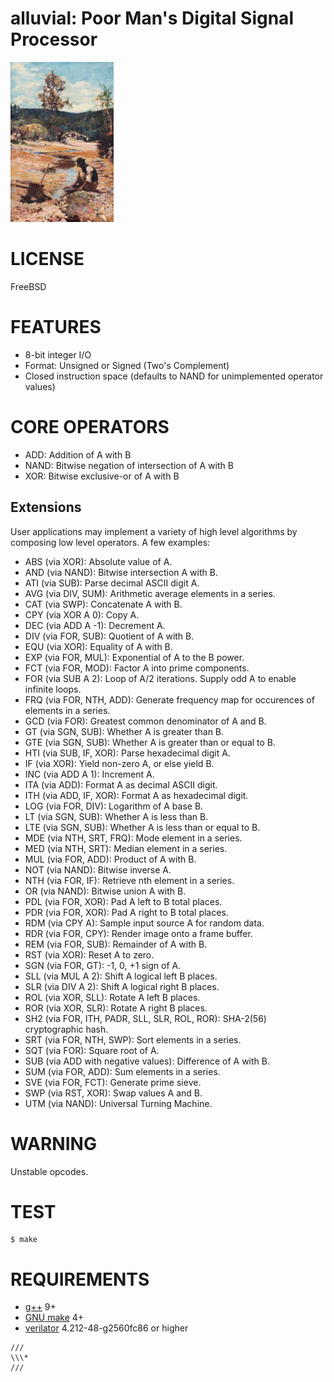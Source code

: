 # alluvial: Poor Man's Digital Signal Processor

![gold prospector](alluvial.png)

# LICENSE

FreeBSD

# FEATURES

* 8-bit integer I/O
* Format: Unsigned or Signed (Two's Complement)
* Closed instruction space (defaults to NAND for unimplemented operator values)

# CORE OPERATORS

* ADD: Addition of A with B
* NAND: Bitwise negation of intersection of A with B
* XOR: Bitwise exclusive-or of A with B

## Extensions

User applications may implement a variety of high level algorithms by composing low level operators. A few examples:

* ABS (via XOR): Absolute value of A.
* AND (via NAND): Bitwise intersection A with B.
* ATI (via SUB): Parse decimal ASCII digit A.
* AVG (via DIV, SUM): Arithmetic average elements in a series.
* CAT (via SWP): Concatenate A with B.
* CPY (via XOR A 0): Copy A.
* DEC (via ADD A -1): Decrement A.
* DIV (via FOR, SUB): Quotient of A with B.
* EQU (via XOR): Equality of A with B.
* EXP (via FOR, MUL): Exponential of A to the B power.
* FCT (via FOR, MOD): Factor A into prime components.
* FOR (via SUB A 2): Loop of A/2 iterations. Supply odd A to enable infinite loops.
* FRQ (via FOR, NTH, ADD): Generate frequency map for occurences of elements in a series.
* GCD (via FOR): Greatest common denominator of A and B.
* GT (via SGN, SUB): Whether A is greater than B.
* GTE (via SGN, SUB): Whether A is greater than or equal to B.
* HTI (via SUB, IF, XOR): Parse hexadecimal digit A.
* IF (via XOR): Yield non-zero A, or else yield B.
* INC (via ADD A 1): Increment A.
* ITA (via ADD): Format A as decimal ASCII digit.
* ITH (via ADD, IF, XOR): Format A as hexadecimal digit.
* LOG (via FOR, DIV): Logarithm of A base B.
* LT (via SGN, SUB): Whether A is less than B.
* LTE (via SGN, SUB): Whether A is less than or equal to B.
* MDE (via NTH, SRT, FRQ): Mode element in a series.
* MED (via NTH, SRT): Median element in a series.
* MUL (via FOR, ADD): Product of A with B.
* NOT (via NAND): Bitwise inverse A.
* NTH (via FOR, IF): Retrieve nth element in a series.
* OR (via NAND): Bitwise union A with B.
* PDL (via FOR, XOR): Pad A left to B total places.
* PDR (via FOR, XOR): Pad A right to B total places.
* RDM (via CPY A): Sample input source A for random data.
* RDR (via FOR, CPY): Render image onto a frame buffer.
* REM (via FOR, SUB): Remainder of A with B.
* RST (via XOR): Reset A to zero.
* SGN (via FOR, GT): -1, 0, +1 sign of A.
* SLL (via MUL A 2): Shift A logical left B places.
* SLR (via DIV A 2): Shift A logical right B places.
* ROL (via XOR, SLL): Rotate A left B places.
* ROR (via XOR, SLR): Rotate A right B places.
* SH2 (via FOR, ITH, PADR, SLL, SLR, ROL, ROR): SHA-2(56) cryptographic hash.
* SRT (via FOR, NTH, SWP): Sort elements in a series.
* SQT (via FOR): Square root of A.
* SUB (via ADD with negative values): Difference of A with B.
* SUM (via FOR, ADD): Sum elements in a series.
* SVE (via FOR, FCT): Generate prime sieve.
* SWP (via RST, XOR): Swap values A and B.
* UTM (via NAND): Universal Turning Machine.

# WARNING

Unstable opcodes.

# TEST

```console
$ make
```

# REQUIREMENTS

* [g++](https://gcc.gnu.org/) 9+
* [GNU make](https://www.gnu.org/software/make/) 4+
* [verilator](https://www.veripool.org/verilator/) 4.212-48-g2560fc86 or higher

```text
///
\\\*
///
```
